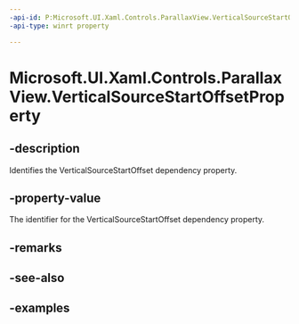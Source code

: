 ```yaml
---
-api-id: P:Microsoft.UI.Xaml.Controls.ParallaxView.VerticalSourceStartOffsetProperty
-api-type: winrt property

---
```

<!-- Property syntax.
public DependencyProperty VerticalSourceStartOffsetProperty { get; }
-->

# Microsoft.UI.Xaml.Controls.ParallaxView.VerticalSourceStartOffsetProperty


## -description

Identifies the VerticalSourceStartOffset dependency property.


## -property-value

The identifier for the VerticalSourceStartOffset dependency property.


## -remarks


## -see-also


## -examples


